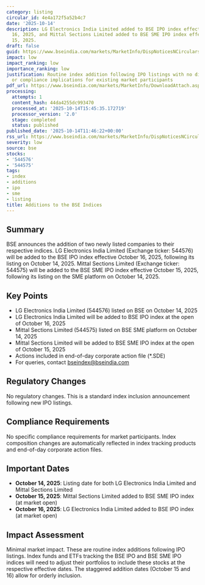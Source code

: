 ```yaml
---
category: listing
circular_id: 4e4a172f5a52b4c7
date: '2025-10-14'
description: LG Electronics India Limited added to BSE IPO index effective October
  16, 2025, and Mittal Sections Limited added to BSE SME IPO index effective October
  15, 2025.
draft: false
guid: https://www.bseindia.com/markets/MarketInfo/DispNoticesNCirculars.aspx?Noticeid={A0D23403-BF6E-46E7-92FA-964E33299456}&noticeno=20251014-28&dt=10/14/2025&icount=28&totcount=59&flag=0
impact: low
impact_ranking: low
importance_ranking: low
justification: Routine index addition following IPO listings with no direct trading
  or compliance implications for existing market participants
pdf_url: https://www.bseindia.com/markets/MarketInfo/DownloadAttach.aspx?id=20251014-28&attachedId=
processing:
  attempts: 1
  content_hash: 44da4255dc993470
  processed_at: '2025-10-14T15:45:35.172719'
  processor_version: '2.0'
  stage: completed
  status: published
published_date: '2025-10-14T11:46:22+00:00'
rss_url: https://www.bseindia.com/markets/MarketInfo/DispNoticesNCirculars.aspx?Noticeid={A0D23403-BF6E-46E7-92FA-964E33299456}&noticeno=20251014-28&dt=10/14/2025&icount=28&totcount=59&flag=0
severity: low
source: bse
stocks:
- '544576'
- '544575'
tags:
- index
- additions
- ipo
- sme
- listing
title: Additions to the BSE Indices
---
```


## Summary

BSE announces the addition of two newly listed companies to their respective indices. LG Electronics India Limited (Exchange ticker: 544576) will be added to the BSE IPO index effective October 16, 2025, following its listing on October 14, 2025. Mittal Sections Limited (Exchange ticker: 544575) will be added to the BSE SME IPO index effective October 15, 2025, following its listing on the SME platform on October 14, 2025.

## Key Points

- LG Electronics India Limited (544576) listed on BSE on October 14, 2025
- LG Electronics India Limited will be added to BSE IPO index at the open of October 16, 2025
- Mittal Sections Limited (544575) listed on BSE SME platform on October 14, 2025
- Mittal Sections Limited will be added to BSE SME IPO index at the open of October 15, 2025
- Actions included in end-of-day corporate action file (*.SDE)
- For queries, contact bseindex@bseindia.com

## Regulatory Changes

No regulatory changes. This is a standard index inclusion announcement following new IPO listings.

## Compliance Requirements

No specific compliance requirements for market participants. Index composition changes are automatically reflected in index tracking products and end-of-day corporate action files.

## Important Dates

- **October 14, 2025**: Listing date for both LG Electronics India Limited and Mittal Sections Limited
- **October 15, 2025**: Mittal Sections Limited added to BSE SME IPO index (at market open)
- **October 16, 2025**: LG Electronics India Limited added to BSE IPO index (at market open)

## Impact Assessment

Minimal market impact. These are routine index additions following IPO listings. Index funds and ETFs tracking the BSE IPO and BSE SME IPO indices will need to adjust their portfolios to include these stocks at the respective effective dates. The staggered addition dates (October 15 and 16) allow for orderly inclusion.
